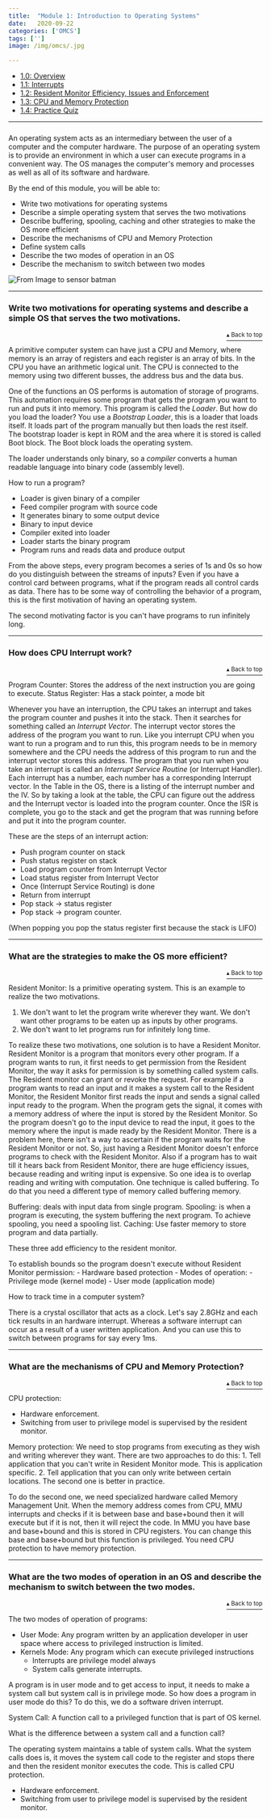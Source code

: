 ```yaml
---
title:  "Module 1: Introduction to Operating Systems"
date:   2020-09-22
categories: ['OMCS']
tags: ['']
image: /img/omcs/.jpg

---
```

<a name="contents"></a>
- [1.0: Overview](#1)
- [1.1: Interrupts](#1)
- [1.2: Resident Monitor Efficiency, Issues and Enforcement](#1)
- [1.3: CPU and Memory Protection](#1)
- [1.4: Practice Quiz](#1)
<!-- more -->

***
### <a name="0"></a>

An operating system acts as an intermediary between the user of a computer and the computer hardware. The purpose of an
operating system is to provide an environment in which a user can execute programs in a convenient way. The OS manages
the computer's memory and processes as well as all of its software and hardware.

By the end of this module, you will be able to:
- Write two motivations for operating systems
- Describe a simple operating system that serves the two motivations
- Describe buffering, spooling, caching and other strategies to make the OS more efficient
- Describe the mechanisms of CPU and Memory Protection
- Define system calls
- Describe the two modes of operation in an OS
- Describe the mechanism to switch between two modes


<img src="/img/omcs/1.OS/20200922a.PNG" alt="From Image to sensor batman" class="center-image">

***
### <a name="1"></a> Write two motivations for operating systems and describe a simple OS that serves the two motivations.
<p align="right"><a href="#contents"><sup>▴ Back to top</sup></a></p>

A primitive computer system can have just a CPU and Memory, where memory is an array of registers and each register is
an array of bits. In the CPU you have an arithmetic logical unit. The CPU is connected to the memory using two different
busses, the address bus and the data bus.

One of the functions an OS performs is automation of storage of programs. This automation requires some program that gets
the program you want to run and puts it into memory. This program is called the _Loader_. But how do you load the loader?
You use a _Bootstrap Loader_, this is a loader that loads itself. It loads part of the program manually but then loads
the rest itself. The bootstrap loader is kept in ROM and the area where it is stored is called Boot block. The Boot block
loads the operating system.

The loader understands only binary, so a _compiler_ converts a human readable language into binary code (assembly level).

How to run a program?
- Loader is given binary of a compiler
- Feed compiler program with source code
- It generates binary to some output device
- Binary to input device
- Compiler exited into loader
- Loader starts the binary program
- Program runs and reads data and produce output

From the above steps, every program becomes a series of 1s and 0s so how do you distinguish between the streams of inputs?
Even if you have a control card between programs, what if the program reads all control cards as data. There has to be
some way of controlling the behavior of a program, this is the first motivation of having an operating system.

The second motivating factor is you can't have programs to run infinitely long.


***
### <a name="2"></a> How does CPU Interrupt work?
<p align="right"><a href="#contents"><sup>▴ Back to top</sup></a></p>

Program Counter: Stores the address of the next instruction you are going to execute.
Status Register: Has a stack pointer, a mode bit

Whenever you have an interruption, the CPU takes an interrupt and takes the program counter and pushes it into the stack.
Then it searches for something called an _Interrupt Vector_. The interrupt vector stores the address of the program you
want to run. Like you interrupt CPU when you want to run a program and to run this, this program needs to be in memory
somewhere and the CPU needs the address of this program to run and the interrupt vector stores this address. The
program that you run when you take an interrupt is called an _Interrupt Service Routine_ (or Interrupt Handler).
Each interrupt has a number, each number has a corresponding Interrupt vector. In the Table in the OS, there is a listing
of the interrupt number and the IV. So by taking a look at the table, the CPU can figure out the address and the
Interrupt vector is loaded into the program counter. Once the ISR is complete, you go to the stack and get the program
that was running before and put it into the program counter.

These are the steps of an interrupt action:
- Push program counter on stack
- Push status register on stack
- Load program counter from Interrupt Vector
- Load status register from Interrupt Vector
- Once (Interrupt Service Routing) is done
- Return from interrupt
- Pop stack -> status register
- Pop stack -> program counter.

(When popping you pop the status register first because the stack is LIFO)


***
### <a name="2"></a> What are the strategies to make the OS more efficient?
<p align="right"><a href="#contents"><sup>▴ Back to top</sup></a></p>

Resident Monitor: Is a primitive operating system. This is an example to realize the two motivations.
1. We don't want to let the program write wherever they want. We don't want other programs to be eaten up as inputs by other programs.
2. We don't want to let programs run for infinitely long time.

To realize these two motivations, one solution is to have a Resident Monitor. Resident Monitor is a program that
monitors every other program. If a program wants to run, it first needs to get permission from the Resident Monitor,
the way it asks for permission is by something called system calls. The Resident monitor can grant or revoke the
request. For example if a program wants to read an input and it makes a system call to the Resident Monitor, the
Resident Monitor first reads the input and sends a signal called input ready to the program. When the program gets the
signal, it comes with a memory address of where the input is stored by the Resident Monitor. So the program doesn't
go to the input device to read the input, it goes to the memory where the input is made ready by the Resident Monitor.
There is a problem here, there isn't a way to ascertain if the program waits for the Resident Monitor or not. So, just
having a Resident Monitor doesn't enforce programs to check with the Resident Monitor. Also if a program has to wait till
it hears back from Resident Monitor, there are huge efficiency issues, because reading and writing input is expensive.
So one idea is to overlap reading and writing with computation. One technique is called buffering. To do that you need
a different type of memory called buffering memory.

Buffering: deals with input data from single program.
Spooling: is when a program is executing, the system buffering the next program. To achieve spooling, you need a
spooling list.
Caching: Use faster memory to store program and data partially.

These three add efficiency to the resident monitor.

To establish bounds so the program doesn't execute without Resident Monitor permission:
    - Hardware based protection
    - Modes of operation:
        - Privilege mode (kernel mode)
        - User mode (application mode)

How to track time in a computer system?

There is a crystal oscillator that acts as a clock. Let's say 2.8GHz and each tick results in an hardware interrupt.
Whereas a software interrupt can occur as a result of a user written application. And you can use this to switch between
programs for say every 1ms.


***
### <a name="3"></a> What are the mechanisms of CPU and Memory Protection?
<p align="right"><a href="#contents"><sup>▴ Back to top</sup></a></p>

CPU protection:
- Hardware enforcement.
- Switching from user to privilege model is supervised by the resident monitor.

Memory protection:
We need to stop programs from executing as they wish and writing wherever they want. There are two approaches to do this:
    1. Tell application that you can't write in Resident Monitor mode. This is application specific.
    2. Tell application that you can only write between certain locations. The second one is better in practice.

To do the second one, we need specialized hardware called Memory Management Unit. When the memory address comes from CPU,
MMU interrupts and checks if it is between base and base+bound then it will execute but if it is not, then it will reject the code.
In MMU you have base and base+bound and this is stored in CPU registers. You can change this base and base+bound but
this function is privileged. You need CPU protection to have memory protection.


***
### <a name="4"></a> What are the two modes of operation in an OS and describe the mechanism to switch between the two modes.
<p align="right"><a href="#contents"><sup>▴ Back to top</sup></a></p>

The two modes of operation of programs:
- User Mode: Any program written by an application developer in user space where access to privileged instruction is limited.
- Kernels Mode: Any program which can execute privileged instructions
    - Interrupts are privilege model always
    - System calls generate interrupts.

A program is in user mode and to get access to input, it needs to make a system call but system call is in privilege mode.
So how does a program in user mode do this? To do this, we do a software driven interrupt.

System Call: A function call to a privileged function that is part of OS kernel.

What is the difference between a system call and a function call?

The operating system maintains a table of system calls.
What the system calls does is, it moves the system call code to the register and stops there and then the resident monitor
executes the code. This is called CPU protection.
- Hardware enforcement.
- Switching from user to privilege model is supervised by the resident monitor.
